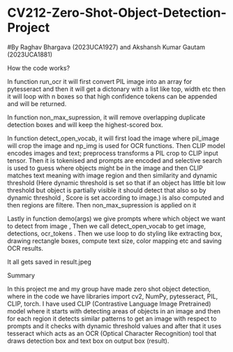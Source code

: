 # CV212-Zero-Shot-Object-Detection-Project
#By Raghav Bhargava (2023UCA1927) and Akshansh Kumar Gautam (2023UCA1881)

How the code works?

In function run_ocr it will first convert PIL image into an array for pytesseract and then it will get a dictonary with a list like top, width etc then it will loop with n boxes so that high confidence tokens can be appended and will be returned.

In function non_max_supression, it will remove overlapping duplicate detection boxes and will keep the highest-scored box.

In function detect_open_vocab, it will first load the image where pil_image will crop the image and np_img is used for OCR functions. Then CLIP model encodes images and text; preprocess transforms a PIL crop to CLIP input tensor. Then it is tokenised and prompts are encoded and selective search is used to guess where objects might be in the image and then CLIP matches text meaning with image region and then similarity and dynamic threshold (Here dynamic threshold is set so that if an object has little bit low threshold but object is partially visible it should detect that also so by dynamic threshold , Score is set according to image.) is also computed and then regions are filtere. Then non_max_supression is applied on it

Lastly in function demo(args) we give prompts where which object we want to detect from image , Then  we call detect_open_vocab to get image, detections, ocr_tokens . Then we use loop to do styling like extracting box, drawing rectangle boxes, compute text size, color mapping etc and saving OCR results. 

It all gets saved in result.jpeg

Summary

In this project me and my group have made zero shot object detection, where in the code we have libraries import cv2, NumPy, pytesseract, PIL, CLIP, torch.
I have used CLIP (Contrastive Language Image Pretrained) model where it starts with detecting areas of objects in an image and then for each region it detects similar patterns to get an image with respect to prompts and it checks with dynamic threshold values and after that it uses tesseract which acts as an OCR (Optical Character Recognition) tool that draws detection box and text box on output box (result).




